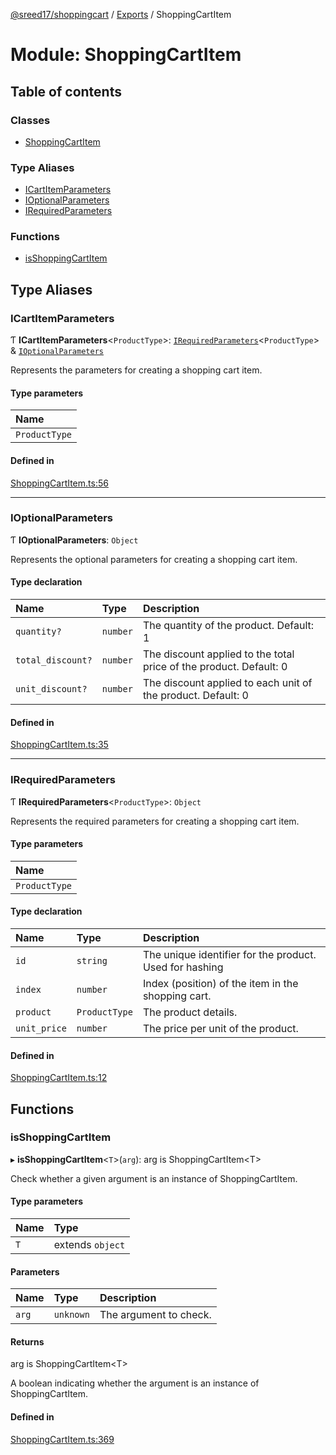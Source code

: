 [@sreed17/shoppingcart](../README.md) / [Exports](../modules.md) / ShoppingCartItem

# Module: ShoppingCartItem

## Table of contents

### Classes

- [ShoppingCartItem](../classes/ShoppingCartItem.ShoppingCartItem.md)

### Type Aliases

- [ICartItemParameters](ShoppingCartItem.md#icartitemparameters)
- [IOptionalParameters](ShoppingCartItem.md#ioptionalparameters)
- [IRequiredParameters](ShoppingCartItem.md#irequiredparameters)

### Functions

- [isShoppingCartItem](ShoppingCartItem.md#isshoppingcartitem)

## Type Aliases

### ICartItemParameters

Ƭ **ICartItemParameters**\<`ProductType`\>: [`IRequiredParameters`](ShoppingCartItem.md#irequiredparameters)\<`ProductType`\> & [`IOptionalParameters`](ShoppingCartItem.md#ioptionalparameters)

Represents the parameters for creating a shopping cart item.

#### Type parameters

| Name |
| :------ |
| `ProductType` |

#### Defined in

[ShoppingCartItem.ts:56](https://github.com/sreed17/shoppingcart/blob/542de64/src/ShoppingCartItem.ts#L56)

___

### IOptionalParameters

Ƭ **IOptionalParameters**: `Object`

Represents the optional parameters for creating a shopping cart item.

#### Type declaration

| Name | Type | Description |
| :------ | :------ | :------ |
| `quantity?` | `number` | The quantity of the product. Default: 1 |
| `total_discount?` | `number` | The discount applied to the total price of the product. Default: 0 |
| `unit_discount?` | `number` | The discount applied to each unit of the product. Default: 0 |

#### Defined in

[ShoppingCartItem.ts:35](https://github.com/sreed17/shoppingcart/blob/542de64/src/ShoppingCartItem.ts#L35)

___

### IRequiredParameters

Ƭ **IRequiredParameters**\<`ProductType`\>: `Object`

Represents the required parameters for creating a shopping cart item.

#### Type parameters

| Name |
| :------ |
| `ProductType` |

#### Type declaration

| Name | Type | Description |
| :------ | :------ | :------ |
| `id` | `string` | The unique identifier for the product. Used for hashing |
| `index` | `number` | Index (position) of the item in the shopping cart. |
| `product` | `ProductType` | The product details. |
| `unit_price` | `number` | The price per unit of the product. |

#### Defined in

[ShoppingCartItem.ts:12](https://github.com/sreed17/shoppingcart/blob/542de64/src/ShoppingCartItem.ts#L12)

## Functions

### isShoppingCartItem

▸ **isShoppingCartItem**\<`T`\>(`arg`): arg is ShoppingCartItem\<T\>

Check whether a given argument is an instance of ShoppingCartItem.

#### Type parameters

| Name | Type |
| :------ | :------ |
| `T` | extends `object` |

#### Parameters

| Name | Type | Description |
| :------ | :------ | :------ |
| `arg` | `unknown` | The argument to check. |

#### Returns

arg is ShoppingCartItem\<T\>

A boolean indicating whether the argument is an instance of ShoppingCartItem.

#### Defined in

[ShoppingCartItem.ts:369](https://github.com/sreed17/shoppingcart/blob/542de64/src/ShoppingCartItem.ts#L369)

